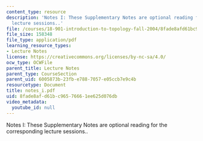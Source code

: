 ```yaml
---
content_type: resource
description: 'Notes I: These Supplementary Notes are optional reading for the corresponding
  lecture sessions..'
file: /courses/18-901-introduction-to-topology-fall-2004/8fade8afd61bc96576661ee625d076db_notes_i.pdf
file_size: 158348
file_type: application/pdf
learning_resource_types:
- Lecture Notes
license: https://creativecommons.org/licenses/by-nc-sa/4.0/
ocw_type: OCWFile
parent_title: Lecture Notes
parent_type: CourseSection
parent_uid: 6005873b-23fb-e788-7057-e05ccb7e9c4b
resourcetype: Document
title: notes_i.pdf
uid: 8fade8af-d61b-c965-7666-1ee625d076db
video_metadata:
  youtube_id: null
---
```

Notes I: These Supplementary Notes are optional reading for the corresponding lecture sessions..